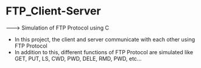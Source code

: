 # FTP_Client-Server

---> Simulation of FTP Protocol using C
- In this project, the client and server communicate with each other using FTP Protocol
- In addition to this, different functions of FTP Protocol are simulated like GET, PUT, LS, CWD, PWD, DELE, RMD, PWD, etc...
